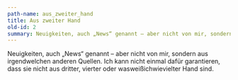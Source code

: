 ```yaml
---
path-name: aus_zweiter_hand
title: Aus zweiter Hand
old-id: 2
summary: Neuigkeiten, auch „News“ genannt – aber nicht von mir, sondern aus irgendwelchen anderen Quellen.
---
```


Neuigkeiten, auch „News“ genannt – aber nicht von mir, sondern aus irgendwelchen anderen Quellen. Ich kann nicht einmal dafür garantieren, dass sie nicht aus dritter, vierter oder wasweißichwievielter Hand sind.

